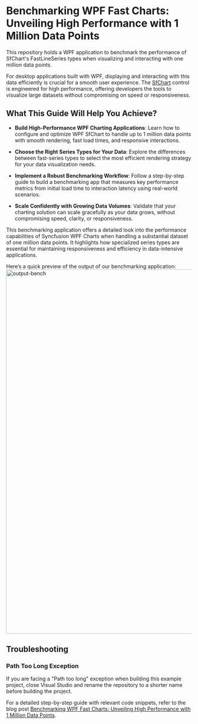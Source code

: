 # Benchmarking WPF Fast Charts: Unveiling High Performance with 1 Million Data Points

This repository holds a WPF application to benchmark the performance of SfChart's FastLineSeries types when visualizing and interacting with one million data points.

For desktop applications built with WPF, displaying and interacting with this data efficiently is crucial for a smooth user experience. The [SfChart](https://help.syncfusion.com/wpf/charts/getting-started) control is engineered for high performance, offering developers the tools to visualize large datasets without compromising on speed or responsiveness. 

## What This Guide Will Help You Achieve?
- **Build High-Performance WPF Charting Applications**: Learn how to configure and optimize WPF SfChart to handle up to 1 million data points with smooth rendering, fast load times, and responsive interactions.

- **Choose the Right Series Types for Your Data**: Explore the differences between fast-series types to select the most efficient rendering strategy for your data visualization needs.
- **Implement a Robust Benchmarking Workflow**: Follow a step-by-step guide to build a benchmarking app that measures key performance metrics from initial load time to interaction latency using real-world scenarios.
- **Scale Confidently with Growing Data Volumes**: Validate that your charting solution can scale gracefully as your data grows, without compromising speed, clarity, or responsiveness.

This benchmarking application offers a detailed look into the performance capabilities of Syncfusion WPF Charts when handling a substantial dataset of one million data points. It highlights how specialized series types are essential for maintaining responsiveness and efficiency in data-intensive applications.

Here’s a quick preview of the output of our benchmarking application:
<img width="1919" height="989" alt="output-bench" src="https://github.com/user-attachments/assets/7e0b1092-2835-4d88-8c50-d1a90e68f32c" />

## Troubleshooting

### Path Too Long Exception

If you are facing a "Path too long" exception when building this example project, close Visual Studio and rename the repository to a shorter name before building the project.

For a detailed step-by-step guide with relevant code snippets, refer to the blog post [Benchmarking WPF Fast Charts: Unveiling High Performance with 1 Million Data Points](https://www.syncfusion.com/blogs/post/wpf-chart-performance-benchmarking).







